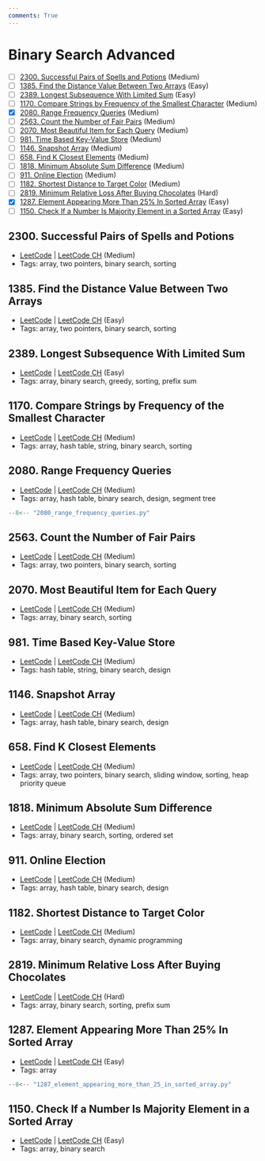 ```yaml
---
comments: True
---
```


# Binary Search Advanced

- [ ] [2300. Successful Pairs of Spells and Potions](https://leetcode.cn/problems/successful-pairs-of-spells-and-potions/) (Medium)
- [ ] [1385. Find the Distance Value Between Two Arrays](https://leetcode.cn/problems/find-the-distance-value-between-two-arrays/) (Easy)
- [ ] [2389. Longest Subsequence With Limited Sum](https://leetcode.cn/problems/longest-subsequence-with-limited-sum/) (Easy)
- [ ] [1170. Compare Strings by Frequency of the Smallest Character](https://leetcode.cn/problems/compare-strings-by-frequency-of-the-smallest-character/) (Medium)
- [x] [2080. Range Frequency Queries](https://leetcode.cn/problems/range-frequency-queries/) (Medium)
- [ ] [2563. Count the Number of Fair Pairs](https://leetcode.cn/problems/count-the-number-of-fair-pairs/) (Medium)
- [ ] [2070. Most Beautiful Item for Each Query](https://leetcode.cn/problems/most-beautiful-item-for-each-query/) (Medium)
- [ ] [981. Time Based Key-Value Store](https://leetcode.cn/problems/time-based-key-value-store/) (Medium)
- [ ] [1146. Snapshot Array](https://leetcode.cn/problems/snapshot-array/) (Medium)
- [ ] [658. Find K Closest Elements](https://leetcode.cn/problems/find-k-closest-elements/) (Medium)
- [ ] [1818. Minimum Absolute Sum Difference](https://leetcode.cn/problems/minimum-absolute-sum-difference/) (Medium)
- [ ] [911. Online Election](https://leetcode.cn/problems/online-election/) (Medium)
- [ ] [1182. Shortest Distance to Target Color](https://leetcode.cn/problems/shortest-distance-to-target-color/) (Medium)
- [ ] [2819. Minimum Relative Loss After Buying Chocolates](https://leetcode.cn/problems/minimum-relative-loss-after-buying-chocolates/) (Hard)
- [x] [1287. Element Appearing More Than 25% In Sorted Array](https://leetcode.cn/problems/element-appearing-more-than-25-in-sorted-array/) (Easy)
- [ ] [1150. Check If a Number Is Majority Element in a Sorted Array](https://leetcode.cn/problems/check-if-a-number-is-majority-element-in-a-sorted-array/) (Easy)

## 2300. Successful Pairs of Spells and Potions

-   [LeetCode](https://leetcode.com/problems/successful-pairs-of-spells-and-potions/) | [LeetCode CH](https://leetcode.cn/problems/successful-pairs-of-spells-and-potions/) (Medium)
-   Tags: array, two pointers, binary search, sorting


## 1385. Find the Distance Value Between Two Arrays

-   [LeetCode](https://leetcode.com/problems/find-the-distance-value-between-two-arrays/) | [LeetCode CH](https://leetcode.cn/problems/find-the-distance-value-between-two-arrays/) (Easy)
-   Tags: array, two pointers, binary search, sorting


## 2389. Longest Subsequence With Limited Sum

-   [LeetCode](https://leetcode.com/problems/longest-subsequence-with-limited-sum/) | [LeetCode CH](https://leetcode.cn/problems/longest-subsequence-with-limited-sum/) (Easy)
-   Tags: array, binary search, greedy, sorting, prefix sum


## 1170. Compare Strings by Frequency of the Smallest Character

-   [LeetCode](https://leetcode.com/problems/compare-strings-by-frequency-of-the-smallest-character/) | [LeetCode CH](https://leetcode.cn/problems/compare-strings-by-frequency-of-the-smallest-character/) (Medium)
-   Tags: array, hash table, string, binary search, sorting


## 2080. Range Frequency Queries

-   [LeetCode](https://leetcode.com/problems/range-frequency-queries/) | [LeetCode CH](https://leetcode.cn/problems/range-frequency-queries/) (Medium)
-   Tags: array, hash table, binary search, design, segment tree

```python title="2080. Range Frequency Queries"
--8<-- "2080_range_frequency_queries.py"
```

## 2563. Count the Number of Fair Pairs

-   [LeetCode](https://leetcode.com/problems/count-the-number-of-fair-pairs/) | [LeetCode CH](https://leetcode.cn/problems/count-the-number-of-fair-pairs/) (Medium)
-   Tags: array, two pointers, binary search, sorting


## 2070. Most Beautiful Item for Each Query

-   [LeetCode](https://leetcode.com/problems/most-beautiful-item-for-each-query/) | [LeetCode CH](https://leetcode.cn/problems/most-beautiful-item-for-each-query/) (Medium)
-   Tags: array, binary search, sorting


## 981. Time Based Key-Value Store

-   [LeetCode](https://leetcode.com/problems/time-based-key-value-store/) | [LeetCode CH](https://leetcode.cn/problems/time-based-key-value-store/) (Medium)
-   Tags: hash table, string, binary search, design


## 1146. Snapshot Array

-   [LeetCode](https://leetcode.com/problems/snapshot-array/) | [LeetCode CH](https://leetcode.cn/problems/snapshot-array/) (Medium)
-   Tags: array, hash table, binary search, design


## 658. Find K Closest Elements

-   [LeetCode](https://leetcode.com/problems/find-k-closest-elements/) | [LeetCode CH](https://leetcode.cn/problems/find-k-closest-elements/) (Medium)
-   Tags: array, two pointers, binary search, sliding window, sorting, heap priority queue


## 1818. Minimum Absolute Sum Difference

-   [LeetCode](https://leetcode.com/problems/minimum-absolute-sum-difference/) | [LeetCode CH](https://leetcode.cn/problems/minimum-absolute-sum-difference/) (Medium)
-   Tags: array, binary search, sorting, ordered set


## 911. Online Election

-   [LeetCode](https://leetcode.com/problems/online-election/) | [LeetCode CH](https://leetcode.cn/problems/online-election/) (Medium)
-   Tags: array, hash table, binary search, design


## 1182. Shortest Distance to Target Color

-   [LeetCode](https://leetcode.com/problems/shortest-distance-to-target-color/) | [LeetCode CH](https://leetcode.cn/problems/shortest-distance-to-target-color/) (Medium)
-   Tags: array, binary search, dynamic programming


## 2819. Minimum Relative Loss After Buying Chocolates

-   [LeetCode](https://leetcode.com/problems/minimum-relative-loss-after-buying-chocolates/) | [LeetCode CH](https://leetcode.cn/problems/minimum-relative-loss-after-buying-chocolates/) (Hard)
-   Tags: array, binary search, sorting, prefix sum


## 1287. Element Appearing More Than 25% In Sorted Array

-   [LeetCode](https://leetcode.com/problems/element-appearing-more-than-25-in-sorted-array/) | [LeetCode CH](https://leetcode.cn/problems/element-appearing-more-than-25-in-sorted-array/) (Easy)
-   Tags: array

```python title="1287. Element Appearing More Than 25% In Sorted Array"
--8<-- "1287_element_appearing_more_than_25_in_sorted_array.py"
```

## 1150. Check If a Number Is Majority Element in a Sorted Array

-   [LeetCode](https://leetcode.com/problems/check-if-a-number-is-majority-element-in-a-sorted-array/) | [LeetCode CH](https://leetcode.cn/problems/check-if-a-number-is-majority-element-in-a-sorted-array/) (Easy)
-   Tags: array, binary search
